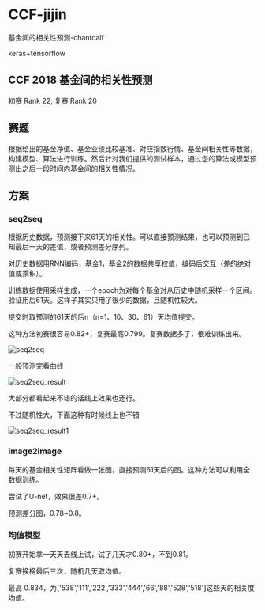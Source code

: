 # CCF-jijin
基金间的相关性预测-chantcalf

keras+tensorflow

## CCF 2018 基金间的相关性预测 
初赛 Rank 22, 复赛 Rank 20

## 赛题
根据给出的基金净值、基金业绩比较基准、对应指数行情、基金间相关性等数据，构建模型、算法进行训练。然后针对我们提供的测试样本，通过您的算法或模型预测出之后一段时间内基金间的相关性情况。

## 方案

### seq2seq
根据历史数据，预测接下来61天的相关性。可以直接预测结果，也可以预测到已知最后一天的差值，或者预测差分序列。

对历史数据用RNN编码，基金1，基金2的数据共享权值，编码后交互（差的绝对值或乘积）。

训练数据使用采样生成，一个epoch为对每个基金对从历史中随机采样一个区间。验证用后61天。这样子其实只用了很少的数据，且随机性较大。

提交时取预测的61天的后n（n=1、10、30、61）天均值提交。

这种方法初赛很容易0.82+，复赛最高0.799。复赛数据多了，很难训练出来。

![seq2seq](https://github.com/chantcalf/CCF-jijin/blob/master/seq2seq.png)

一般预测完看曲线

![seq2seq_result](https://github.com/chantcalf/CCF-jijin/blob/master/result.png)

大部分都看起来不错的话线上效果也还行。

不过随机性大，下面这种有时候线上也不错

![seq2seq_result1](https://github.com/chantcalf/CCF-jijin/blob/master/result1.png)

### image2image

每天的基金相关性矩阵看做一张图，直接预测61天后的图。这种方法可以利用全数据训练。

尝试了U-net，效果很差0.7+。

预测差分图，0.78~0.8。


### 均值模型

初赛开始拿一天天去线上试，试了几天才0.80+，不到0.81。

复赛换榜最后三次，随机几天取均值。

最高 0.834，为['538','111','222','333','444','66','88','528','518']这些天的相关度均值。
